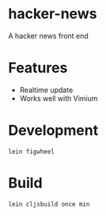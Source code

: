 # hacker-news
A hacker news front end

# Features
 - Realtime update
 - Works well with Vimium

# Development

``` shell
lein figwheel
```

# Build
``` shell
lein cljsbuild once min
```
